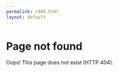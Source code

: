 ```yaml
---
permalink: /404.html
layout: default
---
```


# Page not found
Oops! This page does not exist (HTTP 404).